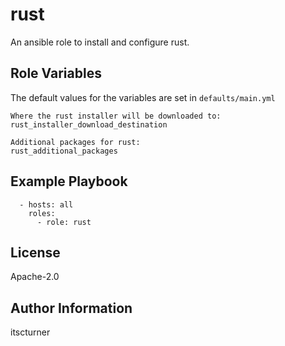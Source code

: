 rust
====

An ansible role to install and configure rust.

Role Variables
--------------
The default values for the variables are set in `defaults/main.yml`
```
Where the rust installer will be downloaded to:
rust_installer_download_destination

Additional packages for rust:
rust_additional_packages
```

Example Playbook
----------------
```
  - hosts: all
    roles:
      - role: rust
```

License
-------

Apache-2.0

Author Information
------------------

itscturner
